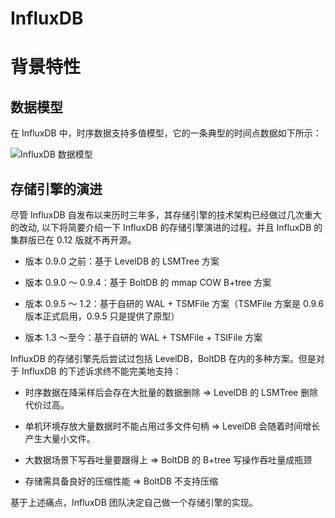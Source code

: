 # InfluxDB

# 背景特性

## 数据模型

在 InfluxDB 中，时序数据支持多值模型，它的一条典型的时间点数据如下所示：

![InfluxDB 数据模型](https://s2.ax1x.com/2019/11/20/MWi1n1.png)

## 存储引擎的演进

尽管 InfluxDB 自发布以来历时三年多，其存储引擎的技术架构已经做过几次重大的改动, 以下将简要介绍一下 InfluxDB 的存储引擎演进的过程。并且 InfluxDB 的集群版已在 0.12 版就不再开源。

- 版本 0.9.0 之前：基于 LevelDB 的 LSMTree 方案

- 版本 0.9.0 ～ 0.9.4：基于 BoltDB 的 mmap COW B+tree 方案

- 版本 0.9.5 ～ 1.2：基于自研的 WAL + TSMFile 方案（TSMFile 方案是 0.9.6 版本正式启用，0.9.5 只是提供了原型）

- 版本 1.3 ～至今：基于自研的 WAL + TSMFile + TSIFile 方案

InfluxDB 的存储引擎先后尝试过包括 LevelDB，BoltDB 在内的多种方案。但是对于 InfluxDB 的下述诉求终不能完美地支持：

- 时序数据在降采样后会存在大批量的数据删除 => LevelDB 的 LSMTree 删除代价过高。

- 单机环境存放大量数据时不能占用过多文件句柄 => LevelDB 会随着时间增长产生大量小文件。

- 大数据场景下写吞吐量要跟得上 => BoltDB 的 B+tree 写操作吞吐量成瓶颈

- 存储需具备良好的压缩性能 => BoltDB 不支持压缩

基于上述痛点，InfluxDB 团队决定自己做一个存储引擎的实现。
